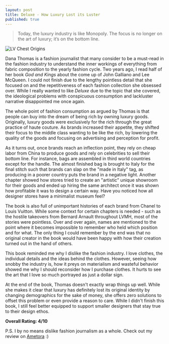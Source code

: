 ```yaml
---
layout: post
title: Deluxe - How Luxury Lost its Luster
published: true
---
```


> Today, the luxury industry is like Monopoly. The focus is no longer on the art of luxury; it’s on the bottom line.

![LV Chest Origins](https://www.louisvuitton.com/content/dam/lv/online/stories/maison/U_Ma_Legendary_History.html/jcr:content/assets/01-legendary/01-legendary-landscape-1-1600w.jpg)

Dana Thomas is a fashion journalist that many consider to be a must-read in the fashion industry to understand the inner workings of everything from fabric composition to the yearly fashion cycle. Two years ago, I read half of her book _God and Kings_ about the come up of John Galliano and Lee McQueen. I could not finish due to the lengthy pointless detail that she focused on and the repetitiveness of each fashion collection she obsessed over. While I really wanted to like _Deluxe_ due to the topic that she covered, the ideological problems with conspicuous consumption and lackluster narrative disappointed me once again.

The whole point of fashion consumption as argued by Thomas is that people can buy into the dream of being rich by owning luxury goods. Originally, luxury goods were exclusively for the rich through the great practice of haute couture. As brands increased their appetite, they shifted their focus to the middle class wanting to be like the rich, by lowering the quality of the goods and focusing on advertising and perception for profit. 

As it turns out, once brands reach an inflection point, they rely on cheap labor from China to produce goods and rely on celebrities to sell their bottom line. For instance, bags are assembled in third world countries except for the handle. The almost finished bag is brought to Italy for the final stitch such that brands can slap on the "made in Italy" tag, as producing in a poorer country puts the brand in a negative light. Another chapter showed how stores tried to create an "artistic" unique showroom for their goods and ended up hiring the same architect once it was shown how profitable it was to design a certain way. Have you noticed how all designer stores have a minimalist museum feel?

The book is also full of unimportant histories of each brand from Chanel to Louis Vuitton. While some context for certain chapters is needed - such as the hostile takeovers from Bernard Arnault throughout LVMH, most of the stories were pointless. Over and over again, names are mentioned to the point where it becomes impossible to remember who held which position and for what. The only thing I could remember by the end was that no original creator in the book would have been happy with how their creation turned out in the hand of others.

This book reminded me why I dislike the fashion industry. I love clothes, the individual details and the ideas behind the clothes. However, seeing how snobby the industry is, how it preys on materialism and wasteful behavior showed me why I should reconsider how I purchase clothes. It hurts to see the art that I love so much portrayed as just a dollar sign.

At the end of the book, Thomas doesn't exactly wrap things up well. While she makes it clear that luxury has definitely lost its original identity by changing demographics for the sake of money, she offers zero solutions to offset this problem or even provide a reason to care. While I didn't finish this book, I still feel better equipped to support smaller designers that stay true to their design ethos.

**Overall Rating: 4/10**

P.S. I by no means dislike fashion journalism as a whole. Check out my review on [Ametora](https://jinsung-kim.github.io/ametora/) :)
